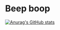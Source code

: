 # Beep boop
[![Anurag's GitHub stats](https://github-readme-stats.vercel.app/api?username=ShurnYurnYang)](https://github.com/anuraghazra/github-readme-stats)
